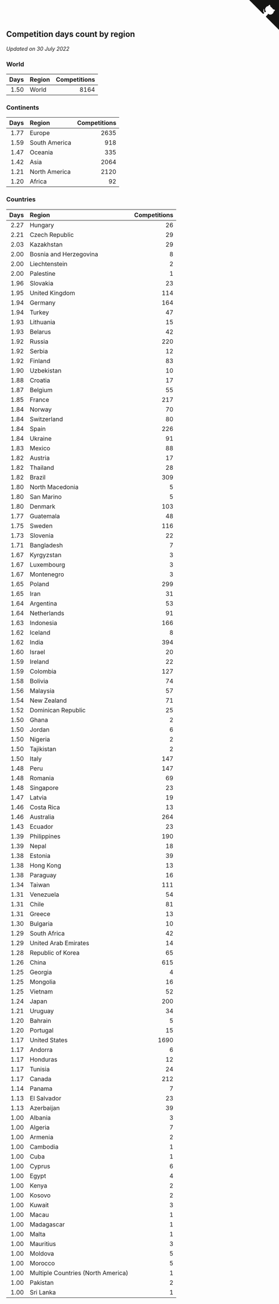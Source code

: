 ## Competition days count by region

*Updated on 30 July 2022*


### World

| Days | Region | Competitions |
| ---: | :--- | ---: |
| 1.50 | World | 8164 |

### Continents

| Days | Region | Competitions |
| ---: | :--- | ---: |
| 1.77 | Europe | 2635 |
| 1.59 | South America | 918 |
| 1.47 | Oceania | 335 |
| 1.42 | Asia | 2064 |
| 1.21 | North America | 2120 |
| 1.20 | Africa | 92 |

### Countries

| Days | Region | Competitions |
| ---: | :--- | ---: |
| 2.27 | Hungary | 26 |
| 2.21 | Czech Republic | 29 |
| 2.03 | Kazakhstan | 29 |
| 2.00 | Bosnia and Herzegovina | 8 |
| 2.00 | Liechtenstein | 2 |
| 2.00 | Palestine | 1 |
| 1.96 | Slovakia | 23 |
| 1.95 | United Kingdom | 114 |
| 1.94 | Germany | 164 |
| 1.94 | Turkey | 47 |
| 1.93 | Lithuania | 15 |
| 1.93 | Belarus | 42 |
| 1.92 | Russia | 220 |
| 1.92 | Serbia | 12 |
| 1.92 | Finland | 83 |
| 1.90 | Uzbekistan | 10 |
| 1.88 | Croatia | 17 |
| 1.87 | Belgium | 55 |
| 1.85 | France | 217 |
| 1.84 | Norway | 70 |
| 1.84 | Switzerland | 80 |
| 1.84 | Spain | 226 |
| 1.84 | Ukraine | 91 |
| 1.83 | Mexico | 88 |
| 1.82 | Austria | 17 |
| 1.82 | Thailand | 28 |
| 1.82 | Brazil | 309 |
| 1.80 | North Macedonia | 5 |
| 1.80 | San Marino | 5 |
| 1.80 | Denmark | 103 |
| 1.77 | Guatemala | 48 |
| 1.75 | Sweden | 116 |
| 1.73 | Slovenia | 22 |
| 1.71 | Bangladesh | 7 |
| 1.67 | Kyrgyzstan | 3 |
| 1.67 | Luxembourg | 3 |
| 1.67 | Montenegro | 3 |
| 1.65 | Poland | 299 |
| 1.65 | Iran | 31 |
| 1.64 | Argentina | 53 |
| 1.64 | Netherlands | 91 |
| 1.63 | Indonesia | 166 |
| 1.62 | Iceland | 8 |
| 1.62 | India | 394 |
| 1.60 | Israel | 20 |
| 1.59 | Ireland | 22 |
| 1.59 | Colombia | 127 |
| 1.58 | Bolivia | 74 |
| 1.56 | Malaysia | 57 |
| 1.54 | New Zealand | 71 |
| 1.52 | Dominican Republic | 25 |
| 1.50 | Ghana | 2 |
| 1.50 | Jordan | 6 |
| 1.50 | Nigeria | 2 |
| 1.50 | Tajikistan | 2 |
| 1.50 | Italy | 147 |
| 1.48 | Peru | 147 |
| 1.48 | Romania | 69 |
| 1.48 | Singapore | 23 |
| 1.47 | Latvia | 19 |
| 1.46 | Costa Rica | 13 |
| 1.46 | Australia | 264 |
| 1.43 | Ecuador | 23 |
| 1.39 | Philippines | 190 |
| 1.39 | Nepal | 18 |
| 1.38 | Estonia | 39 |
| 1.38 | Hong Kong | 13 |
| 1.38 | Paraguay | 16 |
| 1.34 | Taiwan | 111 |
| 1.31 | Venezuela | 54 |
| 1.31 | Chile | 81 |
| 1.31 | Greece | 13 |
| 1.30 | Bulgaria | 10 |
| 1.29 | South Africa | 42 |
| 1.29 | United Arab Emirates | 14 |
| 1.28 | Republic of Korea | 65 |
| 1.26 | China | 615 |
| 1.25 | Georgia | 4 |
| 1.25 | Mongolia | 16 |
| 1.25 | Vietnam | 52 |
| 1.24 | Japan | 200 |
| 1.21 | Uruguay | 34 |
| 1.20 | Bahrain | 5 |
| 1.20 | Portugal | 15 |
| 1.17 | United States | 1690 |
| 1.17 | Andorra | 6 |
| 1.17 | Honduras | 12 |
| 1.17 | Tunisia | 24 |
| 1.17 | Canada | 212 |
| 1.14 | Panama | 7 |
| 1.13 | El Salvador | 23 |
| 1.13 | Azerbaijan | 39 |
| 1.00 | Albania | 3 |
| 1.00 | Algeria | 7 |
| 1.00 | Armenia | 2 |
| 1.00 | Cambodia | 1 |
| 1.00 | Cuba | 1 |
| 1.00 | Cyprus | 6 |
| 1.00 | Egypt | 4 |
| 1.00 | Kenya | 2 |
| 1.00 | Kosovo | 2 |
| 1.00 | Kuwait | 3 |
| 1.00 | Macau | 1 |
| 1.00 | Madagascar | 1 |
| 1.00 | Malta | 1 |
| 1.00 | Mauritius | 3 |
| 1.00 | Moldova | 5 |
| 1.00 | Morocco | 5 |
| 1.00 | Multiple Countries (North America) | 1 |
| 1.00 | Pakistan | 2 |
| 1.00 | Sri Lanka | 1 |


<a href="https://github.com/JustinTimeCuber/wca_statistics" class="github-corner" aria-label="View source on Github"><svg width="80" height="80" viewBox="0 0 250 250" style="fill:#151513; color:#fff; position: absolute; top: 0; border: 0; right: 0;" aria-hidden="true"><path d="M0,0 L115,115 L130,115 L142,142 L250,250 L250,0 Z"></path><path d="M128.3,109.0 C113.8,99.7 119.0,89.6 119.0,89.6 C122.0,82.7 120.5,78.6 120.5,78.6 C119.2,72.0 123.4,76.3 123.4,76.3 C127.3,80.9 125.5,87.3 125.5,87.3 C122.9,97.6 130.6,101.9 134.4,103.2" fill="currentColor" style="transform-origin: 130px 106px;" class="octo-arm"></path><path d="M115.0,115.0 C114.9,115.1 118.7,116.5 119.8,115.4 L133.7,101.6 C136.9,99.2 139.9,98.4 142.2,98.6 C133.8,88.0 127.5,74.4 143.8,58.0 C148.5,53.4 154.0,51.2 159.7,51.0 C160.3,49.4 163.2,43.6 171.4,40.1 C171.4,40.1 176.1,42.5 178.8,56.2 C183.1,58.6 187.2,61.8 190.9,65.4 C194.5,69.0 197.7,73.2 200.1,77.6 C213.8,80.2 216.3,84.9 216.3,84.9 C212.7,93.1 206.9,96.0 205.4,96.6 C205.1,102.4 203.0,107.8 198.3,112.5 C181.9,128.9 168.3,122.5 157.7,114.1 C157.9,116.9 156.7,120.9 152.7,124.9 L141.0,136.5 C139.8,137.7 141.6,141.9 141.8,141.8 Z" fill="currentColor" class="octo-body"></path></svg></a><style>.github-corner:hover .octo-arm{animation:octocat-wave 560ms ease-in-out}@keyframes octocat-wave{0%,100%{transform:rotate(0)}20%,60%{transform:rotate(-25deg)}40%,80%{transform:rotate(10deg)}}@media (max-width:500px){.github-corner:hover .octo-arm{animation:none}.github-corner .octo-arm{animation:octocat-wave 560ms ease-in-out}}</style>
